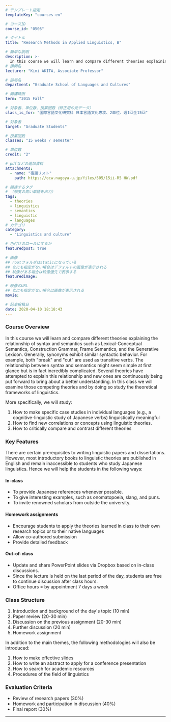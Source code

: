 ```yaml
---
# テンプレート指定
templateKey: "courses-en"

# コースID
course_id: "0505"

# タイトル
title: "Research Methods in Applied Linguistics, B"

# 簡単な説明
description: >-
  In this course we will learn and compare different theories explaining the relationship of syntax and semantics such as Lexical-Conceptual Semantics, Construction Grammar, Frame Semantics, and ....
# 講師名
lecturer: "Kimi AKITA, Associate Professor"

# 部局名
department: "Graduate School of Languages and Cultures"

# 開講時限
term: "2015	Fall"

# 対象者、単位数、授業回数（修正用の元データ）
class_is_for: "国際言語文化研究科 日本言語文化専攻、2単位、週1回全15回"

# 対象者
target: "Graduate Students"

# 授業回数
classes: "15 weeks / semester"

# 単位数
credit: "2"

# pdfなどの追加資料
attachments:
  - name: "宿題リスト"
    path: https://ocw.nagoya-u.jp/files/505/15ii-R5 HW.pdf

# 関連するタグ
# （頻度の高い単語を出力）
tags:
  - theories
  - linguistics
  - semantics
  - linguistic
  - languages
# カテゴリ
category:
  - "Linguistics and culture"

# 色付けのロールにするか
featuredpost: true

# 画像
## rootフォルダはstaticになっている
## なにも指定がない場合はデフォルトの画像が表示される
## 映像がある場合は映像優先で表示する
featuredimage:

# 映像のURL
## なにも指定がない場合は画像が表示される
movie:

# 記事投稿日
date: 2020-04-10 18:18:43
---
```


### Course Overview

In this course we will learn and compare different theories explaining the relationship of syntax and semantics such as Lexical-Conceptual Semantics, Construction Grammar, Frame Semantics, and the Generative Lexicon. Generally, synonyms exhibit similar syntactic behavior. For example, both "break" and "cut" are used as transitive verbs. The relationship between syntax and semantics might seem simple at first glance but is in fact incredibly complicated. Several theories have attempted to explain this relationship and new ones are continuously being put forward to bring about a better understanding. In this class we will examine those competing theories and by doing so study the theoretical frameworks of linguistics.

More specifically, we will study:

1. How to make specific case studies in individual languages (e.g., a cognitive-linguistic study of Japanese verbs) linguistically meaningful
2. How to find new correlations or concepts using linguistic theories.
3. How to critically compare and contrast different theories

### Key Features

There are certain prerequisites to writing linguistic papers and dissertations. However, most introductory books to linguistic theories are published in English and remain inaccessible to students who study Japanese linguistics. Hence we will help the students in the following ways:

#### In-class

- To provide Japanese references whenever possible.
- To give interesting examples, such as onomatopoeia, slang, and puns.
- To invite renowned scholars from outside the university.

#### Homework assignments

- Encourage students to apply the theories learned in class to their own research topics or to their native languages
- Allow co-authored submission
- Provide detailed feedback

#### Out-of-class

- Update and share PowerPoint slides via Dropbox based on in-class discussions.
- Since the lecture is held on the last period of the day, students are free to continue discussion after class hours.
- Office hours = by appointment 7 days a week

### Class Structure

1. Introduction and background of the day's topic (10 min)
2. Paper review (20-30 min)
3. Discussion on the previous assignment (20-30 min)
4. Further discussion (20 min)
5. Homework assignment

In addition to the main themes, the following methodologies will also be introduced:

1. How to make effective slides
2. How to write an abstract to apply for a conference presentation
3. How to search for academic resources
4. Procedures of the field of linguistics

### Evaluation Criteria

- Review of research papers (30%)
- Homework and participation in discussion (40%)
- Final report (30%)

---
